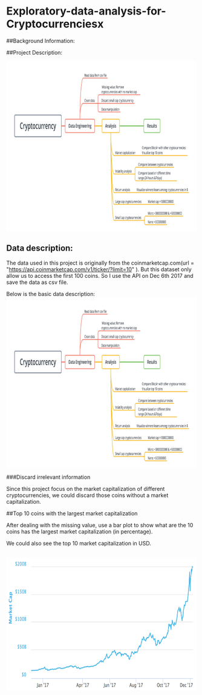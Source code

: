 # Exploratory-data-analysis-for-Cryptocurrenciesx

##Background Information:

##Project Description:

<img src="https://github.com/rliu49/Exploratory-data-analysis-for-Cryptocurrencies/blob/master/Imgs/framework.png" height="450" width="800">


## Data description:
 
 The data used in this project is originally from the coinmarketcap.com(url =  "https://api.coinmarketcap.com/v1/ticker/?limit=10" ). But this dataset only allow us to access the first 100 coins. So I use the API on Dec 6th 2017 and save the data as csv file. 
 
 Below is the basic data description:
 <img src="https://github.com/rliu49/Exploratory-data-analysis-for-Cryptocurrencies/blob/master/Imgs/framework.png" height="450" width="800">
 
 
###Discard irrelevant information 

Since this project focus on the market capitalization of different cryptocurrencies, we could discard those coins without a market capitalization. 

##Top 10 coins with the largest market capitalization

After dealing with the missing value, use a bar plot to show what are the 10 coins has the largest market capitalization (in percentage). 

We could also see the top 10 market capitalization in USD. 


##



 




<img src="https://github.com/rliu49/Exploratory-data-analysis-for-Cryptocurrencies/blob/master/Imgs/bitcoint_market_cap_2017.png" height="350" width="800">


